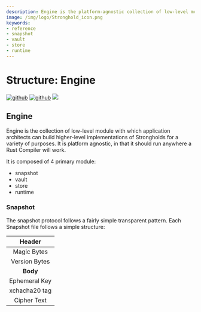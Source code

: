 ```yaml
---
description: Engine is the platform-agnostic collection of low-level modules with which application architects can build higher-level implementations of Strongholds for a variety of purposes.
image: /img/logo/Stronghold_icon.png
keywords:
- reference
- snapshot
- vault
- store
- runtime
---
```

# Structure: Engine

[![github](https://img.shields.io/badge/github-source-blue.svg)](https://github.com/iotaledger/stronghold.rs/tree/dev/engine)  [![github](https://img.shields.io/badge/rust-docs-green.svg)](https://docs.rs/stronghold-engine) [![](https://img.shields.io/crates/v/stronghold-engine.svg)](https://crates.io/crates/stronghold-engine)


## Engine

Engine is the collection of low-level module with which application architects can build higher-level implementations of Strongholds for a variety of purposes. It is platform agnostic, in that it should run anywhere a Rust Compiler will work.

It is composed of 4 primary module:
- snapshot
- vault
- store
- runtime

### Snapshot

The snapshot protocol follows a fairly simple transparent pattern. Each Snapshot file follows a simple structure:

|  **Header**   |
| :-----------: |
|  Magic Bytes  |
| Version Bytes |
|   **Body**    |
| Ephemeral Key |
| xchacha20 tag |
|  Cipher Text  |
